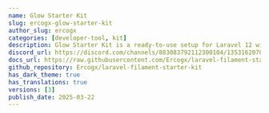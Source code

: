 ```yaml
---
name: Glow Starter Kit
slug: ercogx-glow-starter-kit
author_slug: ercogx
categories: [developer-tool, kit]
description: Glow Starter Kit is a ready-to-use setup for Laravel 12 with Filament v3, including authentication, roles, settings, themes, and developer tools to jumpstart your project effortlessly. 🚀
discord_url: https://discord.com/channels/883083792112300104/1353162070723399680
docs_url: https://raw.githubusercontent.com/Ercogx/laravel-filament-starter-kit/main/README.md
github_repository: Ercogx/laravel-filament-starter-kit
has_dark_theme: true
has_translations: true
versions: [3]
publish_date: 2025-03-22
---
```

